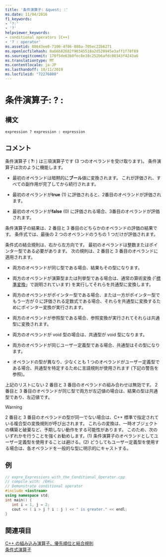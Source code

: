 ```yaml
---
title: '条件演算子: &quest; :'
ms.date: 11/04/2016
f1_keywords:
- '?:'
- '?'
helpviewer_keywords:
- conditional operators [C++]
- '? : operator'
ms.assetid: 88643ee8-7100-4f86-880a-705ec22b6271
ms.openlocfilehash: 0a66b82682f90345518a2d520945e3aff1f78f89
ms.sourcegitcommit: 170f5de63b0fec8e38c252b6afdc08343f4243a6
ms.translationtype: MT
ms.contentlocale: ja-JP
ms.lasthandoff: 10/11/2019
ms.locfileid: "72276808"
---
```

# <a name="conditional-operator-quest-"></a>条件演算子: &quest; :

## <a name="syntax"></a>構文

```
expression ? expression : expression
```

## <a name="remarks"></a>コメント

条件演算子 ( **?:** ) は三項演算子です (3 つのオペランドを受け取ります)。 条件演算子は次のように機能します。

- 最初のオペランドは暗黙的に**ブール**値に変換されます。 これが評価され、すべての副作用が完了してから続行されます。

- 最初のオペランドが**true** (1) に評価されると、2番目のオペランドが評価されます。

- 最初のオペランドが**false** (0) に評価される場合、3番目のオペランドが評価されます。

条件演算子の結果は、2 番目と 3 番目のどちらかのオペランドの評価の結果です。 条件式では、最後の 2 つのオペランドのうちの 1 つだけが評価されます。

条件式の結合規則は、右から左方向です。 最初のオペランドは整数またはポインター型である必要があります。 次の規則は、2 番目と 3 番目のオペランドに適用されます。

- 両方のオペランドが同じ型である場合、結果もその型になります。

- 両方のオペランドが演算型または列挙型である場合は、通常の算術変換 (「[標準変換](standard-conversions.md)」で説明されています) を実行してそれらを共通型に変換します。

- 両方のオペランドがポインター型である場合、または一方がポインター型でもう一方が 0 に評価される定数式である場合、それらを共通型に変換するためにポインター変換が実行されます。

- 両方のオペランドが参照型である場合、参照変換が実行されてそれらは共通型に変換されます。

- 両方のオペランドが void 型の場合は、共通型が void 型になります。

- 両方のオペランドが同じユーザー定義型である場合、共通型はその型になります。

- オペランドの型が異なり、少なくとも 1 つのオペランドがユーザー定義型である場合、共通型を特定するために言語規則が使用されます (下記の警告を参照)。

上記のリストにない 2 番目と 3 番目のオペランドの組み合わせは無効です。 2 番目と 3 番目のオペランドが同じ型で両方が左辺値の場合は、結果の型は共通型であり、左辺値です。

> [!WARNING]
>  2 番目と 3 番目のオペランドの型が同一でない場合は、C++ 標準で指定されている複合型の変換規則が呼び出されます。 これらの変換は、一時オブジェクトの構築と破棄など、予期しない動作をする可能性があります。 このため、次のいずれかを行うことを強くお勧めします。(1) 条件演算子のオペランドとしてユーザー定義型を使用することは避ける。(2) どうしてもユーザー定義型を使用する場合は、各オペランドを一般的な型に明示的にキャストする。

## <a name="example"></a>例

```cpp
// expre_Expressions_with_the_Conditional_Operator.cpp
// compile with: /EHsc
// Demonstrate conditional operator
#include <iostream>
using namespace std;
int main() {
   int i = 1, j = 2;
   cout << ( i > j ? i : j ) << " is greater." << endl;
}
```

## <a name="see-also"></a>関連項目

[C++ の組み込み演算子、優先順位と結合規則](../cpp/cpp-built-in-operators-precedence-and-associativity.md)<br/>
[条件式演算子](../c-language/conditional-expression-operator.md)
